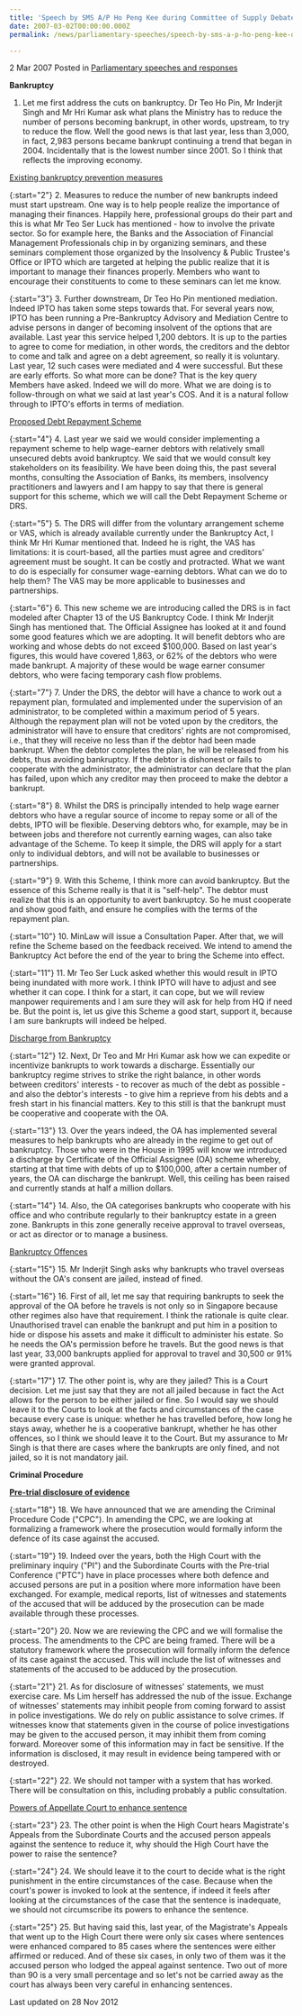 ```yaml
---
title: 'Speech by SMS A/P Ho Peng Kee during Committee of Supply Debate, 2 Mar 2007'
date: 2007-03-02T00:00:00.000Z
permalink: /news/parliamentary-speeches/speech-by-sms-a-p-ho-peng-kee-during-committee-of-supply-debate-2-mar-2007/

---
```




2 Mar 2007 Posted in [Parliamentary speeches and responses](/news/parliamentary-speeches) 


**Bankruptcy**

1. Let me first address the cuts on bankruptcy. Dr Teo Ho Pin, Mr Inderjit Singh and Mr Hri Kumar ask what plans the Ministry has to reduce the number of persons becoming bankrupt, in other words, upstream, to try to reduce the flow. Well the good news is that last year, less than 3,000, in fact, 2,983 persons became bankrupt continuing a trend that began in 2004. Incidentally that is the lowest number since 2001. So I think that reflects the improving economy.

<u>Existing bankruptcy prevention measures </u>


{:start="2"}
2. Measures to reduce the number of new bankrupts indeed must start upstream. One way is to help people realize the importance of managing their finances. Happily here, professional groups do their part and this is what Mr Teo Ser Luck has mentioned - how to involve the private sector. So for example here, the Banks and the Association of Financial Management Professionals chip in by organizing seminars, and these seminars complement those organized by the Insolvency & Public Trustee's Office or IPTO which are targeted at helping the public realize that it is important to manage their finances properly. Members who want to encourage their constituents to come to these seminars can let me know. 

{:start="3"}
3. Further downstream, Dr Teo Ho Pin mentioned mediation. Indeed IPTO has taken some steps towards that. For several years now, IPTO has been running a Pre-Bankruptcy Advisory and Mediation Centre to advise persons in danger of becoming insolvent of the options that are available. Last year this service helped 1,200 debtors. It is up to the parties to agree to come for mediation, in other words, the creditors and the debtor to come and talk and agree on a debt agreement, so really it is voluntary. Last year, 12 such cases were mediated and 4 were successful. But these are early efforts. So what more can be done? That is the key query Members have asked. Indeed we will do more. What we are doing is to follow-through on what we said at last year's COS. And it is a natural follow through to IPTO's efforts in terms of mediation.

<u>Proposed Debt Repayment Scheme </u>

{:start="4"}
4. Last year we said we would consider implementing a repayment scheme to help wage-earner debtors with relatively small unsecured debts avoid bankruptcy. We said that we would consult key stakeholders on its feasibility. We have been doing this, the past several months, consulting the Association of Banks, its members, insolvency practitioners and lawyers and I am happy to say that there is general support for this scheme, which we will call the Debt Repayment Scheme or DRS. 

{:start="5"}
5. The DRS will differ from the voluntary arrangement scheme or VAS, which is already available currently under the Bankruptcy Act, I think Mr Hri Kumar mentioned that. Indeed he is right, the VAS has limitations: it is court-based, all the parties must agree and creditors' agreement must be sought. It can be costly and protracted. What we want to do is especially for consumer wage-earning debtors. What can we do to help them? The VAS may be more applicable to businesses and partnerships. 

{:start="6"}
6. This new scheme we are introducing called the DRS is in fact modeled after Chapter 13 of the US Bankruptcy Code. I think Mr Inderjit Singh has mentioned that. The Official Assignee has looked at it and found some good features which we are adopting. It will benefit debtors who are working and whose debts do not exceed $100,000. Based on last year's figures, this would have covered 1,863, or 62% of the debtors who were made bankrupt. A majority of these would be wage earner consumer debtors, who were facing temporary cash flow problems.

{:start="7"}
7. Under the DRS, the debtor will have a chance to work out a repayment plan, formulated and implemented under the supervision of an administrator, to be completed within a maximum period of 5 years. Although the repayment plan will not be voted upon by the creditors, the administrator will have to ensure that creditors' rights are not compromised, i.e., that they will receive no less than if the debtor had been made bankrupt. When the debtor completes the plan, he will be released from his debts, thus avoiding bankruptcy. If the debtor is dishonest or fails to cooperate with the administrator, the administrator can declare that the plan has failed, upon which any creditor may then proceed to make the debtor a bankrupt.

{:start="8"}
8. Whilst the DRS is principally intended to help wage earner debtors who have a regular source of income to repay some or all of the debts, IPTO will be flexible. Deserving debtors who, for example, may be in between jobs and therefore not currently earning wages, can also take advantage of the Scheme. To keep it simple, the DRS will apply for a start only to individual debtors, and will not be available to businesses or partnerships.

{:start="9"}
9. With this Scheme, I think more can avoid bankruptcy. But the essence of this Scheme really is that it is "self-help". The debtor must realize that this is an opportunity to avert bankruptcy. So he must cooperate and show good faith, and ensure he complies with the terms of the repayment plan. 

{:start="10"}
10. MinLaw will issue a Consultation Paper. After that, we will refine the Scheme based on the feedback received. We intend to amend the Bankruptcy Act before the end of the year to bring the Scheme into effect. 

{:start="11"}
11. Mr Teo Ser Luck asked whether this would result in IPTO being inundated with more work. I think IPTO will have to adjust and see whether it can cope. I think for a start, it can cope, but we will review manpower requirements and I am sure they will ask for help from HQ if need be. But the point is, let us give this Scheme a good start, support it, because I am sure bankrupts will indeed be helped.


<u>Discharge from Bankruptcy </u>

{:start="12"}
12. Next, Dr Teo and Mr Hri Kumar ask how we can expedite or incentivize bankrupts to work towards a discharge. Essentially our bankruptcy regime strives to strike the right balance, in other words between creditors' interests - to recover as much of the debt as possible - and also the debtor's interests - to give him a reprieve from his debts and a fresh start in his financial matters. Key to this still is that the bankrupt must be cooperative and cooperate with the OA. 

{:start="13"}
13. Over the years indeed, the OA has implemented several measures to help bankrupts who are already in the regime to get out of bankruptcy. Those who were in the House in 1995 will know we introduced a discharge by Certificate of the Official Assignee (OA) scheme whereby, starting at that time with debts of up to $100,000, after a certain number of years, the OA can discharge the bankrupt. Well, this ceiling has been raised and currently stands at half a million dollars.

{:start="14"}
14. Also, the OA categorises bankrupts who cooperate with his office and who contribute regularly to their bankruptcy estate in a green zone. Bankrupts in this zone generally receive approval to travel overseas, or act as director or to manage a business. 

<u>Bankruptcy Offences </u>

{:start="15"}
15. Mr Inderjit Singh asks why bankrupts who travel overseas without the OA's consent are jailed, instead of fined.

{:start="16"}
16. First of all, let me say that requiring bankrupts to seek the approval of the OA before he travels is not only so in Singapore because other regimes also have that requirement. I think the rationale is quite clear. Unauthorised travel can enable the bankrupt and put him in a position to hide or dispose his assets and make it difficult to administer his estate. So he needs the OA's permission before he travels. But the good news is that last year, 33,000 bankrupts applied for approval to travel and 30,500 or 91% were granted approval. 

{:start="17"}
17. The other point is, why are they jailed? This is a Court decision. Let me just say that they are not all jailed because in fact the Act allows for the person to be either jailed or fine. So I would say we should leave it to the Courts to look at the facts and circumstances of the case because every case is unique: whether he has travelled before, how long he stays away, whether he is a cooperative bankrupt, whether he has other offences, so I think we should leave it to the Court. But my assurance to Mr Singh is that there are cases where the bankrupts are only fined, and not jailed, so it is not mandatory jail. 

**Criminal Procedure**

**<u>Pre-trial disclosure of evidence</u>**

{:start="18"}
18. We have announced that we are amending the Criminal Procedure Code ("CPC"). In amending the CPC, we are looking at formalizing a framework where the prosecution would formally inform the defence of its case against the accused.

{:start="19"}
19. Indeed over the years, both the High Court with the preliminary inquiry ("PI") and the Subordinate Courts with the Pre-trial Conference ("PTC") have in place processes where both defence and accused persons are put in a position where more information have been exchanged. For example, medical reports, list of witnesses and statements of the accused that will be adduced by the prosecution can be made available through these processes.

{:start="20"}
20. Now we are reviewing the CPC and we will formalise the process. The amendments to the CPC are being framed. There will be a statutory framework where the prosecution will formally inform the defence of its case against the accused. This will include the list of witnesses and statements of the accused to be adduced by the prosecution. 

{:start="21"}
21. As for disclosure of witnesses' statements, we must exercise care. Ms Lim herself has addressed the nub of the issue. Exchange of witnesses' statements may inhibit people from coming forward to assist in police investigations. We do rely on public assistance to solve crimes. If witnesses know that statements given in the course of police investigations may be given to the accused person, it may inhibit them from coming forward. Moreover some of this information may in fact be sensitive. If the information is disclosed, it may result in evidence being tampered with or destroyed. 

{:start="22"}
22. We should not tamper with a system that has worked. There will be consultation on this, including probably a public consultation.

<u>Powers of Appellate Court to enhance sentence </u>

{:start="23"}
23. The other point is when the High Court hears Magistrate's Appeals from the Subordinate Courts and the accused person appeals against the sentence to reduce it, why should the High Court have the power to raise the sentence?

{:start="24"}
24. We should leave it to the court to decide what is the right punishment in the entire circumstances of the case. Because when the court's power is invoked to look at the sentence, if indeed it feels after looking at the circumstances of the case that the sentence is inadequate, we should not circumscribe its powers to enhance the sentence.

{:start="25"}
25. But having said this, last year, of the Magistrate's Appeals that went up to the High Court there were only six cases where sentences were enhanced compared to 85 cases where the sentences were either affirmed or reduced. And of these six cases, in only two of them was it the accused person who lodged the appeal against sentence. Two out of more than 90 is a very small percentage and so let's not be carried away as the court has always been very careful in enhancing sentences.


<p class="right-side-updated">Last updated on 28 Nov 2012</p> 
